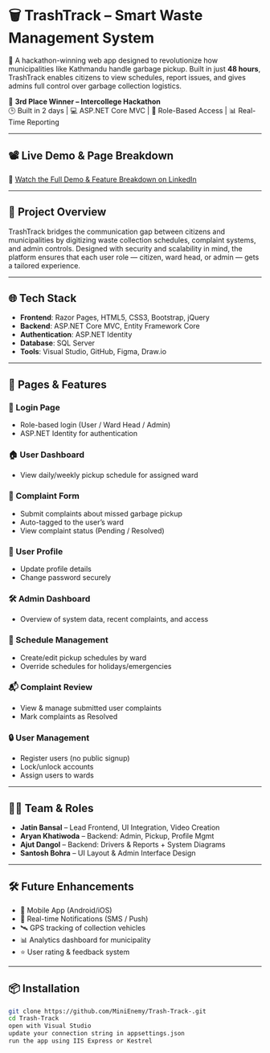 # 🗑️ TrashTrack – Smart Waste Management System

🚀 A hackathon-winning web app designed to revolutionize how municipalities like Kathmandu handle garbage pickup. Built in just **48 hours**, TrashTrack enables citizens to view schedules, report issues, and gives admins full control over garbage collection logistics.

🥉 **3rd Place Winner – Intercollege Hackathon**  
🕒 Built in 2 days | 💻 ASP.NET Core MVC | 🔐 Role-Based Access | 📊 Real-Time Reporting

---

## 📽️ Live Demo & Page Breakdown

🔗 [Watch the Full Demo & Feature Breakdown on LinkedIn]([https://www.linkedin.com/in/jatin-bansal/](https://www.linkedin.com/posts/jatinbansal01_hackathon-smartnepal-trashtrack-activity-7358476942678835200-sfpE?utm_source=share&utm_medium=member_desktop&rcm=ACoAADMWenwBw5pweiAN08ERfc4JOweS9WT2Zew))

---

## 🧩 Project Overview

TrashTrack bridges the communication gap between citizens and municipalities by digitizing waste collection schedules, complaint systems, and admin controls. Designed with security and scalability in mind, the platform ensures that each user role — citizen, ward head, or admin — gets a tailored experience.

---

## 🌐 Tech Stack

- **Frontend**: Razor Pages, HTML5, CSS3, Bootstrap, jQuery  
- **Backend**: ASP.NET Core MVC, Entity Framework Core  
- **Authentication**: ASP.NET Identity  
- **Database**: SQL Server  
- **Tools**: Visual Studio, GitHub, Figma, Draw.io  

---

## 📄 Pages & Features

### 👥 Login Page
- Role-based login (User / Ward Head / Admin)
- ASP.NET Identity for authentication

### 🏠 User Dashboard
- View daily/weekly pickup schedule for assigned ward

### 📝 Complaint Form
- Submit complaints about missed garbage pickup
- Auto-tagged to the user’s ward
- View complaint status (Pending / Resolved)

### 👤 User Profile
- Update profile details
- Change password securely

### 🛠️ Admin Dashboard
- Overview of system data, recent complaints, and access

### 📅 Schedule Management
- Create/edit pickup schedules by ward
- Override schedules for holidays/emergencies

### 📬 Complaint Review
- View & manage submitted user complaints
- Mark complaints as Resolved

### 🔒 User Management
- Register users (no public signup)
- Lock/unlock accounts
- Assign users to wards

---

## 👨‍💻 Team & Roles

- **Jatin Bansal** – Lead Frontend, UI Integration, Video Creation  
- **Aryan Khatiwoda** – Backend: Admin, Pickup, Profile Mgmt  
- **Ajut Dangol** – Backend: Drivers & Reports + System Diagrams  
- **Santosh Bohra** – UI Layout & Admin Interface Design

---

## 🛠️ Future Enhancements

- 📱 Mobile App (Android/iOS)
- 🔔 Real-time Notifications (SMS / Push)
- 🛰️ GPS tracking of collection vehicles
- 📊 Analytics dashboard for municipality
- ⭐ User rating & feedback system

---

## 📦 Installation

```bash
git clone https://github.com/MiniEnemy/Trash-Track-.git
cd Trash-Track
open with Visual Studio
update your connection string in appsettings.json
run the app using IIS Express or Kestrel


